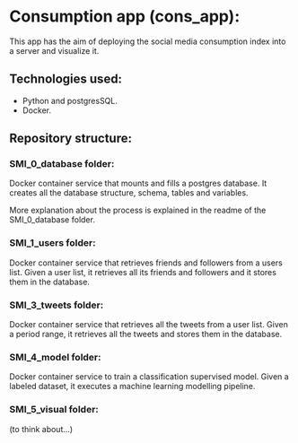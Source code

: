 # Consumption app (cons_app):

This app has the aim of deploying the social media consumption index into a server and visualize it.

## Technologies used:

 - Python and postgresSQL.
 - Docker.

## Repository structure:

### SMI_0_database folder:

Docker container service that mounts and fills a postgres database.
It creates all the database structure, schema, tables and variables.

More explanation about the process is explained in the readme of the SMI_0_database folder.

### SMI_1_users folder:

Docker container service that retrieves friends and followers from a users list.
Given a user list, it retrieves all its friends and followers and it stores them in the database.

### SMI_3_tweets folder:

Docker container service that retrieves all the tweets from a user list.
Given a period range, it retrieves all the tweets and stores them in the database.

### SMI_4_model folder:

Docker container service to train a classification supervised model.
Given a labeled dataset, it executes a machine learning modelling pipeline.

### SMI_5_visual folder:

(to think about...)
 
